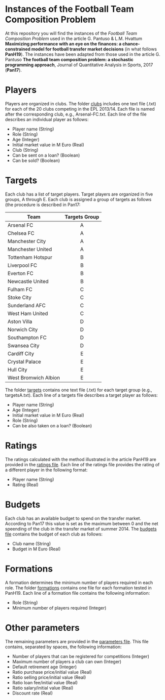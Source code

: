 # Instances of the Football Team Composition Problem

At this repository you will find the instances of the *Football Team Composition Problem* used in the article G. Pantuso & L.M. Hvattum **Maximizing performance with an eye on the finances: a chance-constrained model for football transfer market decisions** (in what follows **PanH19**).
The instances have been adapted from those used in the article G. Pantuso **The football team composition problem: a stochastic programming approach**, Journal of Quantitative Analysis in Sports, 2017 (**Pan17**).

# Players
Players are organized in clubs. The folder [clubs](./clubs) includes one text file (.txt) for each of the 20 clubs competing in the EPL 2013/14.
Each file is named after the corresponding club, e.g., Arsenal-FC.txt. Each line of the file describes an individual player as follows:

- Player name (String)
- Role (String)
- Age (Integer)
- Initial market value in M Euro (Real)
- Club (String)
- Can be sent on a loan? (Boolean)
- Can be sold? (Boolean) 

# Targets

Each club has a list of target players. Target players are organized in five groups, A through E. Each club is assigned a group of targets
as follows (the procedure is described in Pan17:

| Team | Targets Group |
| --- |:---:|
|Arsenal FC | A|
|Chelsea FC| A|
|Manchester City| A|
|Manchester United| A|
|Tottenham Hotspur| B| 
|Liverpool FC |B |
|Everton FC |B| 
|Newcastle United | B|
|Fulham FC |C| 
|Stoke City | C|
|Sunderland AFC |C| 
|West Ham United | C|
|Aston Villa |D|
|Norwich City |D|
|Southampton FC |D|
|Swansea City |D|
|Cardiff City |E|
|Crystal Palace |E|
|Hull City |E|
|West Bromwich Albion |E|

The folder [targets](./targets) contains one text file (.txt) for each target group (e.g., targetsA.txt).
Each line of a targets file describes a target player as follows:
- Player name (String)
- Age (Integer)
- Initial market value in M Euro (Real)
- Role (String)
- Can be also taken on a loan? (Boolean)

# Ratings

The ratings calculated with the method illustrated in the article PanH19 are provided in the [ratings file](./ratings.txt).
Each line of the ratings file provides the rating of a different player in the following format:
- Player name (String)
- Rating (Real)

# Budgets
Each club has an available budget to spend on the transfer market. According to Pan17 this value is set as the maximum between 0 and the net speending of the club in the transfer market of summer 2014. The [budgets file](budgets.txt) contains the budget of each club as follows:
- Club name (String)
- Budget in M Euro (Real)

# Formations
A formation determines the minimum number of players required in each role. The folder [formations](./formations) contains one file for each formation tested in PanH19.
Each line of a formation file contains the following information:
- Role (String)
- Minimum number of players required (Integer)

# Other parameters

The remaining parameters are provided in the [parameters file](./default_parameters.txt).
This file contains, separated by spaces, the following information:
- Number of players that can be registered for competitions (Integer)
- Maximum number of players a club can own (Integer)
- Default retirement age (Integer)
- Ratio purchase price/initial value (Real)
- Ratio selling price/initial value (Real)
- Ratio loan fee/initial value (Real)
- Ratio salary/initial value (Real)
- Discount rate (Real)

